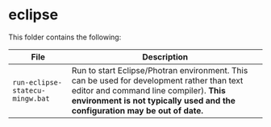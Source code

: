 # eclipse

This folder contains the following:

| **File** | **Description** |
| -- | -- |
| `run-eclipse-statecu-mingw.bat` | Run to start Eclipse/Photran environment.  This can be used for development rather than text editor and command line compiler). **This environment is not typically used and the configuration may be out of date.** |
